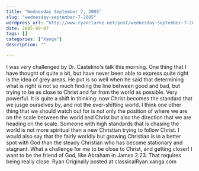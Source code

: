 ```yaml
---
title: "Wednesday September 7, 2005"
slug: "wednesday-september-7-2005"
wordpress_url: "http://www.ryanclarke.net/post/wednesday-september-7-2005/"
date: 2005-09-07
tags: []
categories: ["Xanga"]
description: ""

---
```


I was very challenged by Dr. Castelino's talk this morning.
 One thing that I have thought of quite a bit, but have never been able to express quite right is the idea of grey areas. He put is so well when he said that determining what is right is not so much finding the line between good and bad, but trying to be as close to Christ and far from the world as possible. Very powerful. It is quite a shift in thinking: now Christ becomes the standard that we jusge ourselves by, and not the ever-shifting world.
 I think one other thing that we should watch out for is not only the position of where we are on the scale between the world and Christ but also the direction that we are heading on the scale. Someone with high standards that is chasing the world is not more spiritual than a new Christian trying to follow Christ. I would also say that the fairly worldly but growing Christian is in a better spot with God than the steady Christian who has become stationary and stagnant.
 What a challenge for me to be close to Christ, and getting closer!
 I want to be the friend of God, like Abraham in James 2:23. That requires being really close.
 Ryan
Originally posted at classicalRyan.xanga.com
